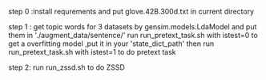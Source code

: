 step 0 :install requrements and put glove.42B.300d.txt in current directory

step 1 : get topic words for 3 datasets by gensim.models.LdaModel and put them in './augment_data/sentence/'
run run_pretext_task.sh with istest=0 to get a overfitting model ,put it in your 'state_dict_path'
then run run_pretext_task.sh with istest=1 to do pretext task

step 2: run run_zssd.sh to do ZSSD

